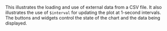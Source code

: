This illustrates the loading and use of external data from a 
CSV file. It also illustrates the use of <code>$interval</code>
for updating the plot at 1-second intervals. The buttons and widgets
control the state of the chart and the data being displayed.

